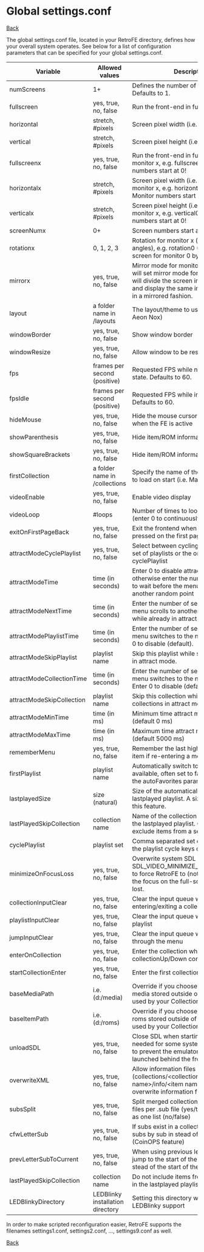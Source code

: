 # Global settings.conf
[Back](README.md)


The global settings.conf file, located in your RetroFE directory,
defines how your overall system operates. See below for a list of
configuration parameters that can be specified for your global
settings.conf.

| Variable                  | Allowed values                   | Description                                                                                                                                                                              |
|---------------------------|----------------------------------|------------------------------------------------------------------------------------------------------------------------------------------------------------------------------------------|
| numScreens                | 1+                               | Defines the number of monitors used. Defaults to 1.                                                                                                                                      |
| fullscreen                | yes, true, no, false             | Run the front-end in fullscreen                                                                                                                                                          |
| horizontal                | stretch, #pixels                 | Screen pixel width (i.e. 1920)                                                                                                                                                           |
| vertical                  | stretch, #pixels                 | Screen pixel height (i.e. 1080)                                                                                                                                                          |
| fullscreenx               | yes, true, no, false             | Run the front-end in fullscreen on monitor x, e.g. fullscreen0 = no. Monitor numbers start at 0!                                                                                         |
| horizontalx               | stretch, #pixels                 | Screen pixel width (i.e. 1920) for monitor x, e.g. horizontal0 = 1920. Monitor numbers start at 0!                                                                                       |
| verticalx                 | stretch, #pixels                 | Screen pixel height (i.e. 1080) for monitor x, e.g. vertical0 = 1080. Monitor numbers start at 0!                                                                                        |
| screenNumx                | 0+                               | Screen numbers start at 0!                                                                                                                                                               |
| rotationx                 | 0, 1, 2, 3                       | Rotation for monitor x (in 90 degree angles), e.g. rotation0 = 1 will rotate the screen for monitor 0 by 90 degrees.                                                                     |
| mirrorx                   | yes, true, no, false             | Mirror mode for monitor x, e.g. mirror0 will set mirror mode for monitor 0. This will divide the screen into two halves, and display the same images in each half in a mirrored fashion. |
| layout                    | a folder name in /layouts        | The layout/theme to use for RetroFE (i.e. Aeon Nox)                                                                                                                                      |
| windowBorder              | yes, true, no, false             | Show window border                                                                                                                                                                       |
| windowResize              | yes, true, no, false             | Allow window to be resized                                                                                                                                                               |
| fps                       | frames per second (positive)     | Requested FPS while not in the idle state. Defaults to 60.                                                                                                                               |
| fpsIdle                   | frames per second (positive)     | Requested FPS while in the idle state. Defaults to 60.                                                                                                                                   |
| hideMouse                 | yes, true, no, false             | Hide the mouse cursor on the screen when the FE is active                                                                                                                                |
| showParenthesis           | yes, true, no, false             | Hide item/ROM information between ()                                                                                                                                                     |
| showSquareBrackets        | yes, true, no, false             | Hide item/ROM information between \[\]                                                                                                                                                   |
| firstCollection           | a folder name in /collections    | Specify the name of the first collection to load on start (i.e. Main)                                                                                                                    |
| videoEnable               | yes, true, no, false             | Enable video display                                                                                                                                                                     |
| videoLoop                 | #loops                           | Number of times to loop video playback (enter 0 to continuously loop)                                                                                                                    |
| exitOnFirstPageBack       | yes, true, no, false             | Exit the frontend when the back button is pressed on the first page                                                                                                                      |
| attractModeCyclePlaylist  | yes, true, no, false             | Select between cycling through the full set of playlists or the ones defined in the cyclePlaylist                                                                                        |
| attractModeTime           | time (in seconds)                | Enter 0 to disable attract mode, otherwise enter the number of seconds to wait before the menu scrolls to another random point                                                           |
| attractModeNextTime       | time (in seconds)                | Enter the number of seconds before the menu scrolls to another random point while already in attract mode                                                                                |
| attractModePlaylistTime   | time (in seconds)                | Enter the number of seconds before the menu switches to the next playlist. Enter 0 to disable (default).                                                                                 |
| attractModeSkipPlaylist   | playlist name                    | Skip this playlist while switching playlist in attract mode.                                                                                                                             |
| attractModeCollectionTime | time (in seconds)                | Enter the number of seconds before the menu switches to the next collection. Enter 0 to disable (default).                                                                               |
| attractModeSkipCollection | playlist name                    | Skip this collection while switching collections in attract mode.                                                                                                                        |
| attractModeMinTime        | time (in ms)                     | Minimum time attract mode will scroll (default 0 ms)                                                                                                                                     |
| attractModeMaxTime        | time (in ms)                     | Maximum time attract mode will scroll (default 5000 ms)                                                                                                                                  |
| rememberMenu              | yes, true, no, false             | Remember the last highlighted menu item if re-entering a menu                                                                                                                            |
| firstPlaylist             | playlist name                    | Automatically switch to this playlist if it is available, often set to favorites. Replaces the autoFavorites parameter.                                                                  |
| lastplayedSize            | size (natural)                   | Size of the automatically generated lastplayed playlist. A size of 0 disabled this feature.                                                                                              |
| lastPlayedSkipCollection  | collection name                  | Name of the collection not included in the lastplayed playlist. Generally used to exclude items from a settings collection.                                                              |
| cyclePlaylist             | playlist set                     | Comma separated set of playlists that the playlist cycle keys cycle through.                                                                                                             |
| minimizeOnFocusLoss       | yes, true, no, false             | Overwrite system SDL default for SDL_VIDEO_MINIMIZE_ON_FOCUS_LOSS to force RetroFE to (not) minimize when the focus on the full-screen window is lost.                                   |
| collectionInputClear      | yes, true, no, false             | Clear the input queue when entering/exiting a collection                                                                                                                                 |
| playlistInputClear        | yes, true, no, false             | Clear the input queue when changing playlist                                                                                                                                             |
| jumpInputClear            | yes, true, no, false             | Clear the input queue when jumping through the menu                                                                                                                                      |
| enterOnCollection         | yes, true, no, false             | Enter the collection when using collectionUp/Down controls                                                                                                                               |
| startCollectionEnter      | yes, true, no, false             | Enter the first collection RetroFE boot                                                                                                                                                  |
| baseMediaPath             | i.e.(d:/media)                   | Override if you choose to have your media stored outside of RetroFE. Can be used by your Collection Settings.conf.                                                                       |
| baseItemPath              | i.e.(d:/roms)                    | Override if you choose to have your roms stored outside of RetroFE. Can be used by your Collection Settings.conf.                                                                        |
| unloadSDL                 | yes, true, no, false             | Close SDL when starting a game. This is needed for some systems like RetroPie to prevent the emulator from being launched behind the front-end.                                          |
| overwriteXML              | yes, true, no, false             | Allow information files (collections/\<collection name>/info/\<item name>.conf) to overwrite information from meta.db                                                                    |
| subsSplit                 | yes, true, no, false             | Split merged collections based on .sub files per .sub file (yes/true) or sort them as one list (no/false)                                                                                |
| cfwLetterSub              | yes, true, no, false             | If subs exist in a collection, jump those subs by sub in stead of by letter (CoinOPS feature)                                                                                            |
| prevLetterSubToCurrent    | yes, true, no, false             | When using previous letter control, it will jump to the start of the current letter in stead of the start of the previous one                                                            |
| lastPlayedSkipCollection  | collection name                  | Do not include items from this collection in the lastplayed playlist                                                                                                                     |
| LEDBlinkyDirectory        | LEDBlinky installation directory | Setting this directory will enable LEDBlinky support                                                                                                                                     |

In order to make scripted reconfiguration easier, RetroFE supports the
filenames settings1.conf, settings2.conf, ..., settings9.conf as well.

[Back](README.md)
